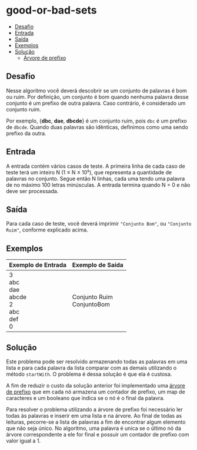 # good-or-bad-sets

- [Desafio](#desafio)
- [Entrada](#entrada)
- [Saída](#saída)
- [Exemplos](#exemplos)
- [Solução](#solução)
  - [Árvore de prefixo](#árvore-de-prefixo)

## Desafio
Nesse algoritmo você deverá descobrir se um conjunto de palavras é bom ou ruim. 
Por definição, um conjunto é bom quando nenhuma palavra desse conjunto é um 
prefixo de outra palavra. Caso contrário, é considerado um conjunto ruim.

Por exemplo, {**dbc**, **dae**, **dbcde**} é um conjunto ruim, pois `dbc` é um 
prefixo de `dbcde`. Quando duas palavras são idênticas, definimos como uma sendo 
prefixo da outra.

## Entrada
A entrada contém vários casos de teste. A primeira linha de cada caso de teste 
terá um inteiro N (1 ≤ N ≤ 10⁵), que representa a quantidade de palavras no
conjunto. Segue então N linhas, cada uma tendo uma palavra de no máximo 100 letras
minúsculas. A entrada termina quando N = 0 e não deve ser processada.

## Saída 
Para cada caso de teste, você deverá imprimir `"Conjunto Bom"`, ou `"Conjunto Ruim"`, 
conforme explicado acima.

## Exemplos
| Exemplo de Entrada | Exemplo de Saída |
| ------------------ | ---------------- |
| 3<br>abc<br>dae<br>abcde<br>2<br>abc<br>def<br>0 | Conjunto Ruim<br>ConjuntoBom|

## Solução

Este problema pode ser resolvido armazenando todas as palavras em uma lista e para cada
palavra da lista comparar com as demais utilizando o método `startWith`. O problema é dessa
solução é que ela é custosa.

A fim de reduzir o custo da solução anterior foi implementado uma [árvore de prefixo](https://en.wikipedia.org/wiki/Trie)
que em cada nó armazena um contador de prefixo, um map de caracteres e um booleano que 
indica se o nó é o final da palavra.

Para resolver o problema utilizando a árvore de prefixo foi necessário ler todas às palavras
e inserir em uma lista e na árvore. Ao final de todas as leituras, pecorre-se a lista de palavras
a fim de encontrar algum elemento que não seja único. 
No algoritmo, uma palavra é unica se o último nó da árvore correspondente a ele for final e 
possuir um contador de prefixo com valor igual a 1.
